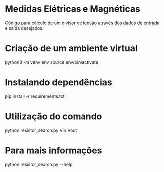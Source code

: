 # Medidas Elétricas e Magnéticas
Código para cálculo de um divisor de tensão através dos dados de entrada e saída
desejados.

# Criação de um ambiente virtual
python3 -m venv env
source env/bin/activate

# Instalando dependências
pip install -r requirements.txt

# Utilização do comando
python resistor_search.py Vin Vout

# Para mais informações
python resistor_search.py --help
